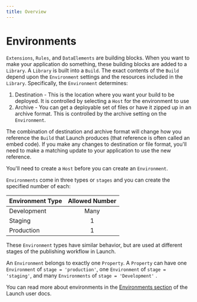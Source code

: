 ```yaml
---
title: Overview
---
```


# Environments

`Extensions`, `Rules`, and `DataElements` are building blocks.  When you want to make your application do something, these building blocks are added to a `Library`. A `Library` is built into a `Build`.  The exact contents of the `Build` depend upon the `Environment` settings and the resources included in the `Library`.  Specifically, the `Environment` determines:

1. Destination - This is the location where you want your build to be deployed.  It is controlled by selecting a `Host` for the environment to use
1. Archive - You can get a deployable set of files or have it zipped up in an archive format.  This is controlled by the archive setting on the `Environment`.

The combination of destination and archive format will change how you reference the `Build` that Launch produces (that reference is often called an embed code).  If you make any changes to destination or file format, you'll need to make a matching update to your application to use the new reference.

You'll need to create a `Host` before you can create an `Environment`.

`Environments` come in three types or `stages` and you can create the specified number of each:

| Environment Type | Allowed Number |
| ---------------- |:--------------:|
| Development | Many |
| Staging | 1 |
| Production | 1 |

These `Environment` types have similar behavior, but are used at different stages of the publishing workflow in Launch.

An `Environment` belongs to exactly one `Property`.  A `Property` can have one `Environment` of `stage = 'production'`, one `Environment` of `stage = 'staging'`, and many `Environments` of `stage = 'Development'` .  

You can read more about environments in the [Environments section](https://docs.adobe.com/content/help/en/launch/using/reference/publish/environments.html) of the Launch user docs.
